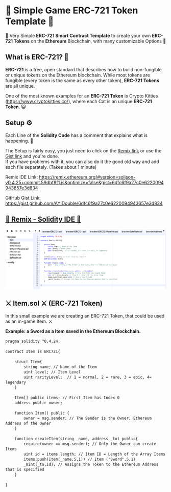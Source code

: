 # 🔮 Simple Game ERC-721 Token Template 🔮
🔮 Very Simple **ERC-721 Smart Contract Template** to create your own **ERC-721 Tokens** on the **Ethereum** Blockchain, with many customizable Options 🔮

## What is ERC-721? 💎
**ERC-721** is a free, open standard that describes how to build non-fungible or unique tokens on the Ethereum blockchain. While most tokens are fungible (every token is the same as every other token), **ERC-721 Tokens** are all unique. 

One of the most known examples for an **ERC-721 Token** is Crypto Kitties (https://www.cryptokitties.co/), where each Cat is an unique **ERC-721 Token**. 😺

## Setup ⚙️

Each Line of the **Solidity Code** has a comment that explains what is happening. 📝 

The Setup is fairly easy, you just need to click on the [Remix link](https://remix.ethereum.org/#version=soljson-v0.4.25+commit.59dbf8f1.js&optimize=false&gist=6dfc6f9a27c0e6220094943657e3d834) or use the [Gist link](https://gist.github.com/AYIDouble/6dfc6f9a27c0e6220094943657e3d834) and you're done. </br>
If you have problems with it, you can also do it the good old way and add each file separately. (Takes about 1 minute)

Remix IDE Link: https://remix.ethereum.org/#version=soljson-v0.4.25+commit.59dbf8f1.js&optimize=false&gist=6dfc6f9a27c0e6220094943657e3d834

GitHub Gist Link: https://gist.github.com/AYIDouble/6dfc6f9a27c0e6220094943657e3d834

## [📝 Remix - Solidity IDE  📝](https://remix.ethereum.org/#version=soljson-v0.4.25+commit.59dbf8f1.js&optimize=false&gist=6dfc6f9a27c0e6220094943657e3d834)

![Remix Solidity IDE Ethereum erc 721 erc721 erc-721 item game blockchain](Images/ERC-721-Remix-IDE-Solidity.png)

## ⚔️ Item.sol ⚔️ (ERC-721 Token)

In this small example we are creating an ERC-721 Token, that could be used as an in-game Item. ⚔️

**Example: a Sword as a Item saved in the Ethereum Blockchain.**
```
pragma solidity ^0.4.24;

contract Item is ERC721{
    
    struct Item{
        string name; // Name of the Item
        uint level; // Item Level
        uint rarityLevel;  // 1 = normal, 2 = rare, 3 = epic, 4= legendary
    }
    
    Item[] public items; // First Item has Index 0
    address public owner;
    
    function Item() public {
        owner = msg.sender; // The Sender is the Owner; Ethereum Address of the Owner
    }
    
    function createItem(string _name, address _to) public{
        require(owner == msg.sender); // Only the Owner can create Items
        uint id = items.length; // Item ID = Length of the Array Items
        items.push(Item(_name,5,1)) // Item ("Sword",5,1)
        _mint(_to,id); // Assigns the Token to the Ethereum Address that is specified
    }
    
}
```
